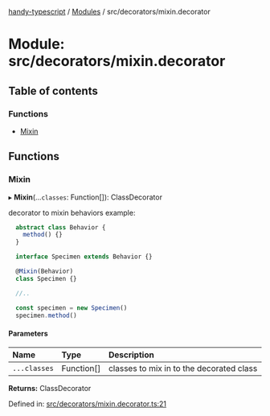 [handy-typescript](../README.md) / [Modules](../modules.md) / src/decorators/mixin.decorator

# Module: src/decorators/mixin.decorator

## Table of contents

### Functions

- [Mixin](src_decorators_mixin_decorator.md#mixin)

## Functions

### Mixin

▸ **Mixin**(...`classes`: Function[]): ClassDecorator

decorator to mixin behaviors
example:
```typescript
  abstract class Behavior {
    method() {}
  }

  interface Specimen extends Behavior {}

  @Mixin(Behavior)
  class Specimen {}

  //..

  const specimen = new Specimen()
  specimen.method()
```

#### Parameters

| Name | Type | Description |
| :------ | :------ | :------ |
| `...classes` | Function[] | classes to mix in to the decorated class |

**Returns:** ClassDecorator

Defined in: [src/decorators/mixin.decorator.ts:21](https://github.com/robbiemu/handy-typescript/blob/59044bb/src/decorators/mixin.decorator.ts#L21)
